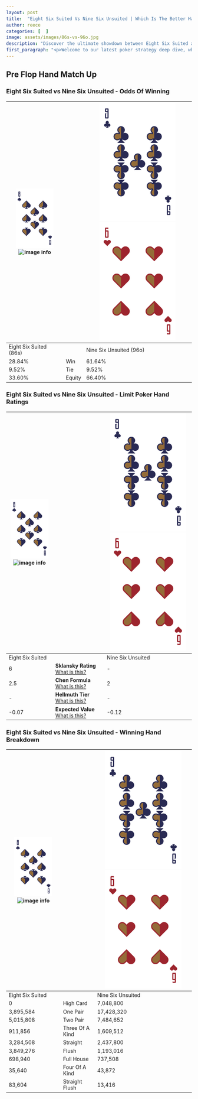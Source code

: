 ```yaml
---
layout: post
title:  "Eight Six Suited Vs Nine Six Unsuited | Which Is The Better Hand In Poker? A Complete Guide"
author: reece
categories: [  ]
image: assets/images/86s-vs-96o.jpg
description: "Discover the ultimate showdown between Eight Six Suited and Nine Six Unsuited in poker! Uncover the odds, strategies, and scenarios where one hand triumphs over the other. Get ready to up your poker game with this thrilling analysis."
first_paragraph: "<p>Welcome to our latest poker strategy deep dive, where we're pitting two distinct hands against each other in a high-stakes showdown: Eight Six Suited vs Nine Six Unsuited.</p><p>In the dynamic world of poker, every decision counts, and knowing which hand holds the upper hand is key to your success at the table.</p><p>In this article, we'll dissect these two hands, explore the scenarios where one dominates the other, and equip you with the knowledge to make strategic choices that can tip the odds in your favor.</p><p>Get ready to unravel the intriguing dynamics of these poker hands and elevate your game to new heights.</p>"
---
```




[comment]: # (sp0)

## Pre Flop Hand Match Up

<div class="table hand-ratings" markdown="1"> 



### Eight Six Suited vs Nine Six Unsuited - Odds Of Winning


    
| ![image info](assets/images/hand1/8.png) ![image info](assets/images/hand1/6s.png) |  | ![image info](assets/images/hand2/9.png) ![image info](assets/images/hand2/6o.png) |
| -------- | -------- | -------- |
| Eight Six Suited (86s) |  | Nine Six Unsuited (96o) |
| 28.84% | Win | 61.64% |
| 9.52% | Tie | 9.52% |
| 33.60% | Equity | 66.40% |




[comment]: # (sp1)



### Eight Six Suited vs Nine Six Unsuited - Limit Poker Hand Ratings


    
| ![image info](assets/images/hand1/8.png) ![image info](assets/images/hand1/6s.png) |  | ![image info](assets/images/hand2/9.png) ![image info](assets/images/hand2/6o.png) |
| -------- | -------- | -------- |
| Eight Six Suited |  | Nine Six Unsuited |
| 6 | **Sklansky Rating** [What is this?](/sklansky-rating-explained) | - |
| 2.5 | **Chen Formula** [What is this?](/chen-formula-explained) | 2 |
| - | **Hellmuth Tier** [What is this?](/Hellmuth-tier-explained) | - |
| -0.07 | **Expected Value** [What is this?](/expected-value-explained) | -0.12 |




[comment]: # (sp2)



### Eight Six Suited vs Nine Six Unsuited - Winning Hand Breakdown


    
| ![image info](assets/images/hand1/8.png) ![image info](assets/images/hand1/6s.png) |  | ![image info](assets/images/hand2/9.png) ![image info](assets/images/hand2/6o.png) |
| -------- | -------- | -------- |
| Eight Six Suited |  | Nine Six Unsuited |
| 0 | High Card | 7,048,800 |
| 3,895,584 | One Pair | 17,428,320 |
| 5,015,808 | Two Pair | 7,484,652 |
| 911,856 | Three Of A Kind | 1,609,512 |
| 3,284,508 | Straight | 2,437,800 |
| 3,849,276 | Flush | 1,193,016 |
| 698,940 | Full House | 737,508 |
| 35,640 | Four Of A Kind | 43,872 |
| 83,604 | Straight Flush | 13,416 |




[comment]: # (sp3)



</div>

[comment]: # (sp4)



[comment]: # (sp5)

